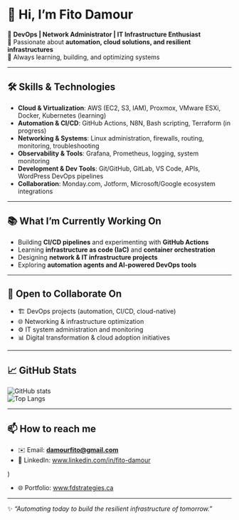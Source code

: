 # 👋 Hi, I’m Fito Damour 

🔹 **DevOps | Network Administrator | IT Infrastructure Enthusiast**  
🔹 Passionate about **automation, cloud solutions, and resilient infrastructures**  
🔹 Always learning, building, and optimizing systems  

---

## 🛠️ Skills & Technologies
- **Cloud & Virtualization**: AWS (EC2, S3, IAM), Proxmox, VMware ESXi, Docker, Kubernetes (learning)  
- **Automation & CI/CD**: GitHub Actions, N8N, Bash scripting, Terraform (in progress)  
- **Networking & Systems**: Linux administration, firewalls, routing, monitoring, troubleshooting  
- **Observability & Tools**: Grafana, Prometheus, logging, system monitoring  
- **Development & Dev Tools**: Git/GitHub, GitLab, VS Code, APIs, WordPress DevOps pipelines  
- **Collaboration**: Monday.com, Jotform, Microsoft/Google ecosystem integrations  

---

## 📚 What I’m Currently Working On
- Building **CI/CD pipelines** and experimenting with **GitHub Actions**  
- Learning **infrastructure as code (IaC)** and **container orchestration**  
- Designing **network & IT infrastructure projects**  
- Exploring **automation agents and AI-powered DevOps tools**  

---

## 🤝 Open to Collaborate On
- 🏗️ DevOps projects (automation, CI/CD, cloud-native)  
- 🌐 Networking & infrastructure optimization  
- ⚙️ IT system administration and monitoring  
- 📊 Digital transformation & cloud adoption initiatives  
 

---

## 📈 GitHub Stats
![GitHub stats](https://github-readme-stats.vercel.app/api?username=FDDarkis&show_icons=true&theme=radical)  
![Top Langs](https://github-readme-stats.vercel.app/api/top-langs/?username=FDDarkis&layout=compact&theme=radical)

---

## 📫 How to reach me
- ✉️ Email: **damourfito@gmail.com**  
- 💼 LinkedIn: www.linkedin.com/in/fito-damour

)  
- 🌐 Portfolio: www.fdstrategies.ca  

---

✨ *“Automating today to build the resilient infrastructure of tomorrow.”*  

  

<!---
FDDarkis/FDDarkis is a ✨ special ✨ repository because its `README.md` (this file) appears on your GitHub profile.
You can click the Preview link to take a look at your changes.
--->
